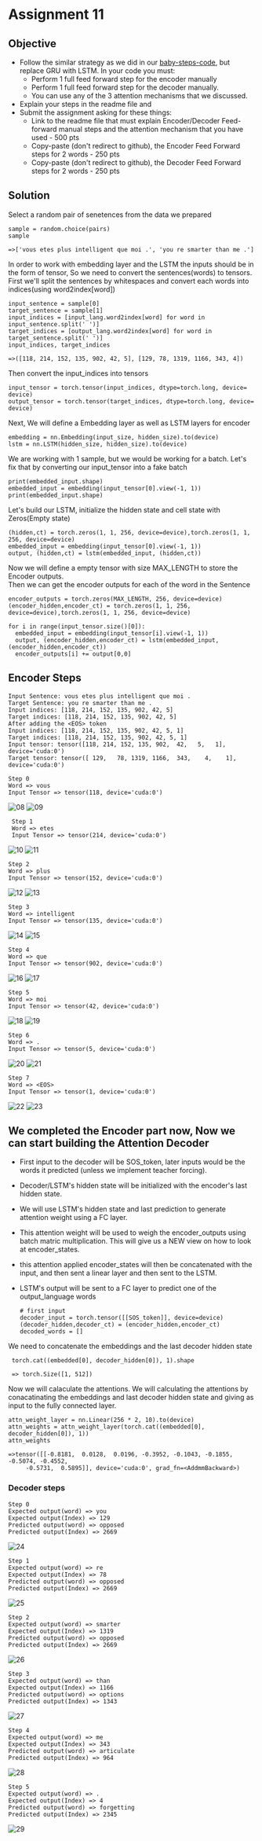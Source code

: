 # Assignment 11

## Objective
* Follow the similar strategy as we did in our [baby-steps-code](https://colab.research.google.com/drive/1IlorkvXhZgmd_sayOVx4bC_I5Qpdzxk_?usp=sharing), but replace GRU with LSTM. In your code you must:
  * Perform 1 full feed forward step for the encoder manually
  * Perform 1 full feed forward step for the decoder manually.
  * You can use any of the 3 attention mechanisms that we discussed. 
* Explain your steps in the readme file and
* Submit the assignment asking for these things:
  * Link to the readme file that must explain Encoder/Decoder Feed-forward manual steps and the attention mechanism that you have used - 500 pts
  * Copy-paste (don't redirect to github), the Encoder Feed Forward steps for 2 words - 250 pts
  * Copy-paste (don't redirect to github), the Decoder Feed Forward steps for 2 words - 250 pts
 
 
## Solution

 Select a random pair of senetences from the data we prepared
 
    sample = random.choice(pairs)
    sample
    
    =>['vous etes plus intelligent que moi .', 'you re smarter than me .']   

In order to work with embedding layer and the LSTM the inputs should be in the form of tensor, So we need to convert the sentences(words) to tensors.<br>
First we'll split the sentences by whitespaces and convert each words into indices(using word2index[word])

    input_sentence = sample[0]
    target_sentence = sample[1]
    input_indices = [input_lang.word2index[word] for word in input_sentence.split(' ')]
    target_indices = [output_lang.word2index[word] for word in target_sentence.split(' ')]
    input_indices, target_indices
    
    =>([118, 214, 152, 135, 902, 42, 5], [129, 78, 1319, 1166, 343, 4])   
    
Then convert the input_indices into tensors

    input_tensor = torch.tensor(input_indices, dtype=torch.long, device= device)
    output_tensor = torch.tensor(target_indices, dtype=torch.long, device= device)

Next, We will define a Embedding layer as well as LSTM layers for encoder

    embedding = nn.Embedding(input_size, hidden_size).to(device)
    lstm = nn.LSTM(hidden_size, hidden_size).to(device)

We are working with 1 sample, but we would be working for a batch. Let's fix that by converting our input_tensor into a fake batch

    print(embedded_input.shape)
    embedded_input = embedding(input_tensor[0].view(-1, 1))
    print(embedded_input.shape)

Let's build our LSTM, initialize the hidden state and cell state with Zeros(Empty state)

    (hidden,ct) = torch.zeros(1, 1, 256, device=device),torch.zeros(1, 1, 256, device=device)
    embedded_input = embedding(input_tensor[0].view(-1, 1))
    output, (hidden,ct) = lstm(embedded_input, (hidden,ct))
    
Now we will define a empty tensor with size MAX_LENGTH to store the Encoder outputs.<br>
Then we can get the encoder outputs for each of the word in the Sentence

    encoder_outputs = torch.zeros(MAX_LENGTH, 256, device=device)
    (encoder_hidden,encoder_ct) = torch.zeros(1, 1, 256, device=device),torch.zeros(1, 1, 256, device=device)
    
    for i in range(input_tensor.size()[0]):  
      embedded_input = embedding(input_tensor[i].view(-1, 1))
      output, (encoder_hidden,encoder_ct) = lstm(embedded_input, (encoder_hidden,encoder_ct))
      encoder_outputs[i] += output[0,0]

## Encoder Steps

    Input Sentence: vous etes plus intelligent que moi .
    Target Sentence: you re smarter than me .
    Input indices: [118, 214, 152, 135, 902, 42, 5]
    Target indices: [118, 214, 152, 135, 902, 42, 5]
    After adding the <EOS> token
    Input indices: [118, 214, 152, 135, 902, 42, 5, 1]
    Target indices: [118, 214, 152, 135, 902, 42, 5, 1]
    Input tensor: tensor([118, 214, 152, 135, 902,  42,   5,   1], device='cuda:0')
    Target tensor: tensor([ 129,   78, 1319, 1166,  343,    4,    1], device='cuda:0')
    
    Step 0
    Word => vous
    Input Tensor => tensor(118, device='cuda:0')
![08](https://user-images.githubusercontent.com/62289867/126675318-bb8af8a2-722c-4c8a-8ab2-f0428851b07d.png)
![09](https://user-images.githubusercontent.com/62289867/126673907-04ca02fd-9073-410f-b042-332462e37e1a.png)

     Step 1
     Word => etes
     Input Tensor => tensor(214, device='cuda:0')
![10](https://user-images.githubusercontent.com/62289867/126675476-1b2ccb9f-6666-422c-b598-85dfa4a79c35.png)
![11](https://user-images.githubusercontent.com/62289867/126675505-5b473655-a1ae-47f9-bf0b-d04b2e8b4335.png)

    Step 2
    Word => plus
    Input Tensor => tensor(152, device='cuda:0')
![12](https://user-images.githubusercontent.com/62289867/126675659-1f530872-0257-4106-8936-f475e2727f93.png)
![13](https://user-images.githubusercontent.com/62289867/126675669-592b4f2a-e394-4055-bfc2-f4c7ba2a139a.png)

    Step 3
    Word => intelligent
    Input Tensor => tensor(135, device='cuda:0')
![14](https://user-images.githubusercontent.com/62289867/126675766-3540e520-ca24-4206-aa79-8f782cb5aaf5.png)
![15](https://user-images.githubusercontent.com/62289867/126675768-3762222b-b9cf-434a-88bd-5b7ca32f9dc3.png)

    Step 4
    Word => que
    Input Tensor => tensor(902, device='cuda:0')
![16](https://user-images.githubusercontent.com/62289867/126675872-a625f689-68bb-4e61-bb88-03b18efc4199.png)
![17](https://user-images.githubusercontent.com/62289867/126675877-6a51e012-afd7-4043-a045-42067bb3ef49.png)

    Step 5
    Word => moi
    Input Tensor => tensor(42, device='cuda:0')
![18](https://user-images.githubusercontent.com/62289867/126675970-c895b74d-970e-4432-851b-557826599f87.png)
![19](https://user-images.githubusercontent.com/62289867/126675983-fcff1815-c2e9-4c4b-8998-6d63b1608ca5.png)

    Step 6
    Word => .
    Input Tensor => tensor(5, device='cuda:0')
![20](https://user-images.githubusercontent.com/62289867/126676176-99cb5fae-0d71-470e-ac8f-cfa401afa71f.png)
![21](https://user-images.githubusercontent.com/62289867/126676184-9761d3f8-ae23-4c8a-b0ad-1533ddfe73d0.png)

    Step 7
    Word => <EOS>
    Input Tensor => tensor(1, device='cuda:0')
![22](https://user-images.githubusercontent.com/62289867/126676328-af7a7972-6b6b-459a-8a66-e1eb34cae0ee.png)
![23](https://user-images.githubusercontent.com/62289867/126676345-73a30374-fc6e-40ea-98bb-f34a72390791.png)


## We completed the Encoder part now, Now we can start building the Attention Decoder
* First input to the decoder will be SOS_token, later inputs would be the words it predicted (unless we implement teacher forcing).
* Decoder/LSTM's hidden state will be initialized with the encoder's last hidden state.
* We will use LSTM's hidden state and last prediction to generate attention weight using a FC layer.
* This attention weight will be used to weigh the encoder_outputs using batch matric multiplication. This will give us a NEW view on how to look at encoder_states.
* this attention applied encoder_states will then be concatenated with the input, and then sent a linear layer and then sent to the LSTM.
* LSTM's output will be sent to a FC layer to predict one of the output_language words


      # first input
      decoder_input = torch.tensor([[SOS_token]], device=device)
      (decoder_hidden,decoder_ct) = (encoder_hidden,encoder_ct)
      decoded_words = []
      
 We need to concatenate the embeddings and the last decoder hidden state
 
     torch.cat((embedded[0], decoder_hidden[0]), 1).shape
     
     => torch.Size([1, 512])
     
Now we will calaculate the attentions. We will calculating the attentions by conacatinating the embeddings and last decoder hidden state and giving as input to the fully connected layer.

    attn_weight_layer = nn.Linear(256 * 2, 10).to(device)
    attn_weights = attn_weight_layer(torch.cat((embedded[0], decoder_hidden[0]), 1))
    attn_weights
    
    =>tensor([[-0.8181,  0.0128,  0.0196, -0.3952, -0.1043, -0.1855, -0.5074, -0.4552,
         -0.5731,  0.5895]], device='cuda:0', grad_fn=<AddmmBackward>)
         
### Decoder steps

    Step 0
    Expected output(word) => you 
    Expected output(Index) => 129 
    Predicted output(word) => opposed 
    Predicted output(Index) => 2669 
![24](https://user-images.githubusercontent.com/62289867/126677215-73f6ed09-9fed-4c4b-b1f3-dd41f0590cac.png)

    Step 1
    Expected output(word) => re 
    Expected output(Index) => 78 
    Predicted output(word) => opposed 
    Predicted output(Index) => 2669 
![25](https://user-images.githubusercontent.com/62289867/126677286-80ea1d6e-38c3-4db4-91ec-43b1826bec87.png)

    Step 2
    Expected output(word) => smarter 
    Expected output(Index) => 1319 
    Predicted output(word) => opposed 
    Predicted output(Index) => 2669 
![26](https://user-images.githubusercontent.com/62289867/126677335-6f9c1a1c-3f1d-4d24-9474-fff9cfd0071b.png)


    Step 3
    Expected output(word) => than 
    Expected output(Index) => 1166 
    Predicted output(word) => options 
    Predicted output(Index) => 1343 
![27](https://user-images.githubusercontent.com/62289867/126677438-062ce8ec-08f8-4a62-88c9-fd70d02ba11a.png)


    Step 4
    Expected output(word) => me 
    Expected output(Index) => 343 
    Predicted output(word) => articulate 
    Predicted output(Index) => 964 
![28](https://user-images.githubusercontent.com/62289867/126677542-0fda28b7-ae24-4cd2-a42d-ee14c3e100fb.png)


    Step 5
    Expected output(word) => . 
    Expected output(Index) => 4 
    Predicted output(word) => forgetting 
    Predicted output(Index) => 2345 
![29](https://user-images.githubusercontent.com/62289867/126677640-18cdfb6b-6c7f-450e-9bd4-4b4e8ffca48c.png)






